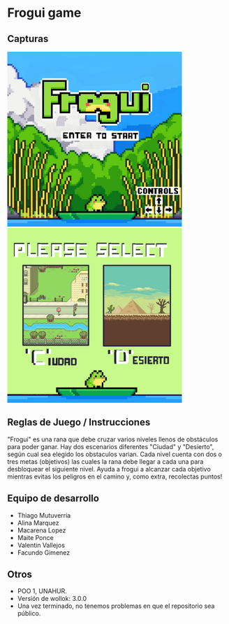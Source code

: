 # Frogui game

## Capturas

<img src="assets/pantallaInicio2.png" width="400px" />

<img src="assets/pantallaEscenarios.png" width="400px" />

## Reglas de Juego / Instrucciones
"Frogui" es una rana que debe cruzar varios niveles llenos de obstáculos para poder ganar. Hay dos escenarios diferentes "Ciudad" y "Desierto", según cual sea elegido los obstaculos varian. Cada nivel cuenta con dos o tres metas (objetivos) las cuales la rana debe llegar a cada una para desbloquear el siguiente nivel. Ayuda a frogui a alcanzar cada objetivo mientras evitas los peligros en el camino y, como extra, recolectas puntos!


## Equipo de desarrollo

- Thiago Mutuverria
- Alina Marquez
- Macarena Lopez
- Maite Ponce
- Valentin Vallejos
- Facundo Gimenez
  
## Otros

- POO 1, UNAHUR.
- Versión de wollok: 3.0.0
- Una vez terminado, no tenemos problemas en que el repositorio sea público.

